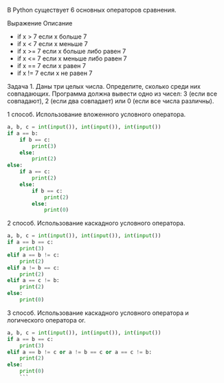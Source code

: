 
В Python существует 6 основных операторов сравнения.

Выражение   Описание

* if x > 7 если x больше 7
* if x < 7 если x меньше 7
* if x >= 7 если x больше либо равен  7
* if x <= 7 если x меньше либо равен  7
* if x == 7 если x равен  7
* if x != 7 если x не равен  7

Задача 1. Даны три целых числа. Определите, сколько среди них совпадающих. Программа должна вывести одно из чисел: 3 (если все совпадают), 2 (если два совпадает) или 0 (если все числа различны).

1 способ. Использование вложенного условного оператора.

```python
a, b, c = int(input()), int(input()), int(input())
if a == b:
    if b == c:
        print(3)
    else:
        print(2)
else:
    if a == c:
        print(2)
    else:
        if b == c:
            print(2)
        else:
            print(0)
```

2 способ. Использование каскадного условного оператора.

```python
a, b, c = int(input()), int(input()), int(input())
if a == b == c:
    print(3)
elif a == b != c:
    print(2)
elif a != b == c:
    print(2)
elif a == c != b:
    print(2)
else:
    print(0)
```

3 способ. Использование каскадного условного оператора и логического оператора or.

```python
a, b, c = int(input()), int(input()), int(input())
if a == b == c:
    print(3)
elif a == b != c or a != b == c or a == c != b:
    print(2)
else:
    print(0)
    ```
